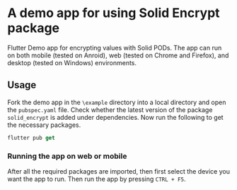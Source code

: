 # A demo app for using Solid Encrypt package

Flutter Demo app for encrypting values with Solid PODs. The app can run on both mobile (tested on Anroid), web (tested on Chrome and Firefox), and desktop (tested on Windows) environments.

<!-- **Flutter packages used in the app:**

- json_annotation
- uni_links: ^0.5.1
- url_launcher: ^6.0.10
- flutter_appauth: ^1.1.0
- webview_flutter: ^2.0.12
- jwt_decoder: ^2.0.1
- intl: ^0.17.0
- jaguar_jwt: ^3.0.0
- fast_rsa: ^3.0.3
- shared_preferences: ^2.0.8
- flutter_secure_storage: ^4.2.1
- dart_jsonwebtoken: ^2.3.2
- uuid: ^3.0.4
- openidconnect_platform_interface: ^1.0.3 -->

## Usage

Fork the demo app in the `\example` directory into a local directory and open the `pubspec.yaml` file. Check whether the latest version of the package `solid_encrypt` is added under dependencies. Now run the following to get the necessary packages.

```dart
flutter pub get
```


### Running the app on web or mobile

After all the required packages are imported, then first select the device you want the app to run. Then run the app by pressing `CTRL + F5`.

<!-- To access public data of a POD input the WebID into the text area and click `READ PUBLIC INFO` button.

<center> <img src="assets/images/public_data.gif" alt="public data" height="600"> </center>
<br/>

To login input the SOLID POD provider URL into the text area and click `LOGIN` button. After login you can edit the profile data.

<center> <img src="assets/images/login.gif" alt="public data" height="600"> </center>
<br/>

<center> <img src="assets/images/edit_data.gif" alt="public data" height="600"> </center>
<br/>

To logout simply click the `LOGOUT` button.

<center> <img src="assets/images/logout.gif" alt="public data" height="600"> </center> -->
